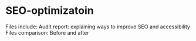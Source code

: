 # SEO-optimizatoin
Files include:
Audit report: explaining ways to improve SEO and accessibility
Files comparison: Before and after
